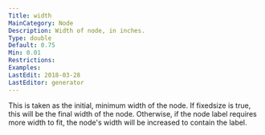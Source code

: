```yaml
---
Title: width
MainCategory: Node
Description: Width of node, in inches.
Type: double
Default: 0.75
Min: 0.01
Restrictions: 
Examples: 
LastEdit: 2018-03-28
LastEditor: generator
---
```


This is taken as the initial, minimum width of the node. If fixedsize is true, this will be the final width of the node. Otherwise, if the node label requires more width to fit, the node's width will be increased to contain the label.
